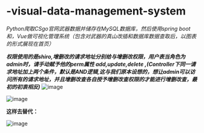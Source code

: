 # -visual-data-management-system
_Python爬取CSgo官网武器数据并储存在MySQL数据库，然后使用spring boot和，Vue做可视化管理系统（包含对武器的真山改插和数据库数据查取后，以图表的形式展现在首页）_


**_权限使用的是shiro,增删改的请求地址分别给与增删改权限，用户表当角色为admin时，请手动赋予他的perm属性 add,update,delete ,(Controller下同一请求地址加上两个条件，默认是AND逻辑,这与我们原本设想的，想让admin可以访问所有的请求地址，并且增删改查各自授予增删改查权限的才能进行增删改查，最初的初衷相反)_**
![image](https://github.com/1491646020/visual-data-management-system/assets/84949295/68c1ec7a-27dc-44b3-a162-d2ff05450bd8)

![image](https://github.com/1491646020/visual-data-management-system/assets/84949295/fd46fd0f-24c2-4cbc-a361-71dc676539d7)

**这样去替代：**

![image](https://github.com/1491646020/visual-data-management-system/assets/84949295/61766af6-53cb-4d02-9ce3-370642027674)
